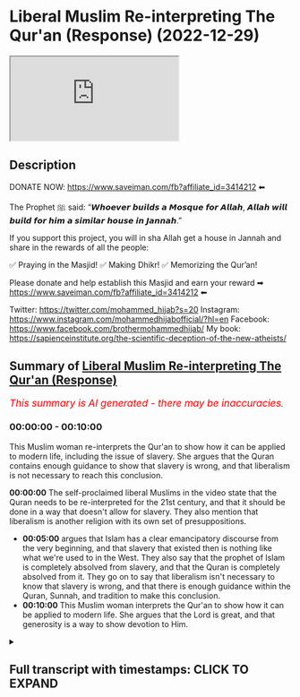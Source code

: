 # Liberal Muslim Re-interpreting The Qur'an (Response) (2022-12-29)

<iframe loading='lazy' allow='autoplay' src='https://www.youtube.com/embed/UwkiCC-gaVw'></iframe>

## Description

DONATE NOW: https://www.saveiman.com/fb?affiliate_id=3414212 ⬅

The Prophet ﷺ said: “𝙒𝙝𝙤𝙚𝙫𝙚𝙧 𝙗𝙪𝙞𝙡𝙙𝙨 𝙖 𝙈𝙤𝙨𝙦𝙪𝙚 𝙛𝙤𝙧 𝘼𝙡𝙡𝙖𝙝, 𝘼𝙡𝙡𝙖𝙝 𝙬𝙞𝙡𝙡 𝙗𝙪𝙞𝙡𝙙 𝙛𝙤𝙧 𝙝𝙞𝙢 𝙖 𝙨𝙞𝙢𝙞𝙡𝙖𝙧 𝙝𝙤𝙪𝙨𝙚 𝙞𝙣 𝙅𝙖𝙣𝙣𝙖𝙝.”

If you support this project, you will in sha Allah get a house in Jannah and share in the rewards of all the people:

✅ Praying in the Masjid!
✅ Making Dhikr!
✅ Memorizing the Qur’an!

Please donate and help establish this Masjid and earn your reward ➡ https://www.saveiman.com/fb?affiliate_id=3414212 ⬅

Twitter: https://twitter.com/mohammed_hijab?s=20
Instagram: https://www.instagram.com/mohammedhijabofficial/?hl=en
Facebook: https://www.facebook.com/brothermohammedhijab/
My book: https://sapienceinstitute.org/the-scientific-deception-of-the-new-atheists/

## Summary of [Liberal Muslim Re-interpreting The Qur'an (Response)](https://www.youtube.com/watch?v=UwkiCC-gaVw)


*<span style="color:red; font-size:125%">This summary is AI generated - there may be inaccuracies</span>. [](/)*

### <a onclick="modifyYTiframeseektime('0')">00:00:00</a> - <a onclick="modifyYTiframeseektime('600')">00:10:00</a>

This Muslim woman re-interprets the Qur'an to show how it can be applied to modern life, including the issue of slavery. She argues that the Quran contains enough guidance to show that slavery is wrong, and that liberalism is not necessary to reach this conclusion.

**<a onclick="modifyYTiframeseektime('0')">00:00:00</a>** The self-proclaimed liberal Muslims in the video state that the Quran needs to be re-interpreted for the 21st century, and that it should be done in a way that doesn't allow for slavery. They also mention that liberalism is another religion with its own set of presuppositions.
* **<a onclick="modifyYTiframeseektime('300')">00:05:00</a>** argues that Islam has a clear emancipatory discourse from the very beginning, and that slavery that existed then is nothing like what we're used to in the West. They also say that the prophet of Islam is completely absolved from slavery, and that the Quran is completely absolved from it. They go on to say that liberalism isn't necessary to know that slavery is wrong, and that there is enough guidance within the Quran, Sunnah, and tradition to make this conclusion.
* **<a onclick="modifyYTiframeseektime('600')">00:10:00</a>** This Muslim woman interprets the Qur'an to show how it can be applied to modern life. She argues that the Lord is great, and that generosity is a way to show devotion to Him.

<details><summary><h2>Full transcript with timestamps: CLICK TO EXPAND</h2></summary>

<a onclick="modifyYTiframeseektime('2')">0:00:02</a> whoever builds a mosque for Allah Allah  
<a onclick="modifyYTiframeseektime('5')">0:00:05</a> will build for him a Sim at the house in  
<a onclick="modifyYTiframeseektime('7')">0:00:07</a> Jannah  
<a onclick="modifyYTiframeseektime('9')">0:00:09</a> and we know the great reward that will  
<a onclick="modifyYTiframeseektime('11')">0:00:11</a> not only be gained but rather will fill  
<a onclick="modifyYTiframeseektime('14')">0:00:14</a> your grave after your death  
<a onclick="modifyYTiframeseektime('16')">0:00:16</a> whenever someone prays there whenever  
<a onclick="modifyYTiframeseektime('18')">0:00:18</a> someone gives shahada in the Masjid  
<a onclick="modifyYTiframeseektime('21')">0:00:21</a> whenever someone learns something in the  
<a onclick="modifyYTiframeseektime('23')">0:00:23</a> Masjid yes that will be something that  
<a onclick="modifyYTiframeseektime('26')">0:00:26</a> you'll have on your scale  
<a onclick="modifyYTiframeseektime('28')">0:00:28</a> [Music]  
<a onclick="modifyYTiframeseektime('30')">0:00:30</a> thank you  
<a onclick="modifyYTiframeseektime('35')">0:00:35</a> how are you guys doing I came across a  
<a onclick="modifyYTiframeseektime('38')">0:00:38</a> video of some self-proclaimed liberal  
<a onclick="modifyYTiframeseektime('40')">0:00:40</a> Muslims talking about reinterpretation  
<a onclick="modifyYTiframeseektime('42')">0:00:42</a> of the Quran let's take a look at this  
<a onclick="modifyYTiframeseektime('44')">0:00:44</a> clip and come back and comment on this  
<a onclick="modifyYTiframeseektime('46')">0:00:46</a> clip the Quran must be re-interpreted  
<a onclick="modifyYTiframeseektime('49')">0:00:49</a> for the 21st century you always need to  
<a onclick="modifyYTiframeseektime('51')">0:00:51</a> reinterpret the Quran um whoever is  
<a onclick="modifyYTiframeseektime('53')">0:00:53</a> looking at the Quran whoever is reading  
<a onclick="modifyYTiframeseektime('55')">0:00:55</a> it needs to interpret it needs to  
<a onclick="modifyYTiframeseektime('57')">0:00:57</a> understand what Allah is telling that  
<a onclick="modifyYTiframeseektime('59')">0:00:59</a> person all the information everything  
<a onclick="modifyYTiframeseektime('60')">0:01:00</a> that we're learning is about getting us  
<a onclick="modifyYTiframeseektime('62')">0:01:02</a> closer to a just future and in the time  
<a onclick="modifyYTiframeseektime('65')">0:01:05</a> of the Prophet slavery was well and  
<a onclick="modifyYTiframeseektime('67')">0:01:07</a> Alive the Quran never outright abolished  
<a onclick="modifyYTiframeseektime('70')">0:01:10</a> slavery but people through their  
<a onclick="modifyYTiframeseektime('72')">0:01:12</a> interpretation decided that the Quran is  
<a onclick="modifyYTiframeseektime('74')">0:01:14</a> leading us to a future where slavery  
<a onclick="modifyYTiframeseektime('77')">0:01:17</a> shouldn't be allowed because it's unjust  
<a onclick="modifyYTiframeseektime('78')">0:01:18</a> yeah I agree I think the chronic attacks  
<a onclick="modifyYTiframeseektime('81')">0:01:21</a> is a holy text that should never be  
<a onclick="modifyYTiframeseektime('83')">0:01:23</a> changed or obviously written like that's  
<a onclick="modifyYTiframeseektime('84')">0:01:24</a> that's off the table but I think  
<a onclick="modifyYTiframeseektime('87')">0:01:27</a> interpretation kind of we talked about  
<a onclick="modifyYTiframeseektime('88')">0:01:28</a> the whole time matters but I've  
<a onclick="modifyYTiframeseektime('89')">0:01:29</a> consulted with different like mosque  
<a onclick="modifyYTiframeseektime('91')">0:01:31</a> leaders different people who actually  
<a onclick="modifyYTiframeseektime('92')">0:01:32</a> study Islam and not once it was like a  
<a onclick="modifyYTiframeseektime('95')">0:01:35</a> big overlap because they have their own  
<a onclick="modifyYTiframeseektime('96')">0:01:36</a> interpretation what the Quran is into  
<a onclick="modifyYTiframeseektime('98')">0:01:38</a> the modern world so I just think in  
<a onclick="modifyYTiframeseektime('100')">0:01:40</a> general there definitely should be a  
<a onclick="modifyYTiframeseektime('101')">0:01:41</a> more modern interpretation I think  
<a onclick="modifyYTiframeseektime('103')">0:01:43</a> what's going on here quite frankly is  
<a onclick="modifyYTiframeseektime('104')">0:01:44</a> that and this is the case with a lot of  
<a onclick="modifyYTiframeseektime('106')">0:01:46</a> Muslims in the west that they feel  
<a onclick="modifyYTiframeseektime('108')">0:01:48</a> pressured and maybe understandably so  
<a onclick="modifyYTiframeseektime('111')">0:01:51</a> because we're living in an age where the  
<a onclick="modifyYTiframeseektime('114')">0:01:54</a> dominant ethic of the world is the  
<a onclick="modifyYTiframeseektime('116')">0:01:56</a> liberal ethics not of the world I should  
<a onclick="modifyYTiframeseektime('118')">0:01:58</a> say I'm really the Western World and  
<a onclick="modifyYTiframeseektime('120')">0:02:00</a> being positioned in the western world as  
<a onclick="modifyYTiframeseektime('122')">0:02:02</a> Muslims is very difficult to escape the  
<a onclick="modifyYTiframeseektime('125')">0:02:05</a> claws of this ideology however what I  
<a onclick="modifyYTiframeseektime('127')">0:02:07</a> will say is this in fact  
<a onclick="modifyYTiframeseektime('131')">0:02:11</a> um really and truly you have to look at  
<a onclick="modifyYTiframeseektime('132')">0:02:12</a> liberalism as another religion it's  
<a onclick="modifyYTiframeseektime('134')">0:02:14</a> another religion in so much as it's a  
<a onclick="modifyYTiframeseektime('136')">0:02:16</a> transcendental idea with a set of  
<a onclick="modifyYTiframeseektime('139')">0:02:19</a> presuppositions which form their own  
<a onclick="modifyYTiframeseektime('142')">0:02:22</a> kind of morality and this in fact uh is  
<a onclick="modifyYTiframeseektime('145')">0:02:25</a> how some people like Charles Taylor and  
<a onclick="modifyYTiframeseektime('148')">0:02:28</a> other sociologists Define religion  
<a onclick="modifyYTiframeseektime('150')">0:02:30</a> itself  
<a onclick="modifyYTiframeseektime('152')">0:02:32</a> the example they gave though on the in  
<a onclick="modifyYTiframeseektime('153')">0:02:33</a> the video is not something which is as  
<a onclick="modifyYTiframeseektime('156')">0:02:36</a> controversial as one may think  
<a onclick="modifyYTiframeseektime('158')">0:02:38</a> it would be for example uh in the the  
<a onclick="modifyYTiframeseektime('161')">0:02:41</a> issue of slavery anyway Islamic slavery  
<a onclick="modifyYTiframeseektime('165')">0:02:45</a> which has nothing to do with the kind of  
<a onclick="modifyYTiframeseektime('168')">0:02:48</a> atrocious uh race-based transatlantic  
<a onclick="modifyYTiframeseektime('172')">0:02:52</a> slavery abuse that the Western white man  
<a onclick="modifyYTiframeseektime('176')">0:02:56</a> conducted for 400 years or older than  
<a onclick="modifyYTiframeseektime('178')">0:02:58</a> that in the transatlantic region not  
<a onclick="modifyYTiframeseektime('181')">0:03:01</a> we've got nothing to do with that so I  
<a onclick="modifyYTiframeseektime('183')">0:03:03</a> think first and foremost saying that  
<a onclick="modifyYTiframeseektime('184')">0:03:04</a> well the Quran allowed it but it didn't  
<a onclick="modifyYTiframeseektime('186')">0:03:06</a> allow that kind of slavery and that  
<a onclick="modifyYTiframeseektime('188')">0:03:08</a> needs to be very very clear because  
<a onclick="modifyYTiframeseektime('190')">0:03:10</a> quite frankly in the imagination of the  
<a onclick="modifyYTiframeseektime('192')">0:03:12</a> westerners this is when someone's a  
<a onclick="modifyYTiframeseektime('194')">0:03:14</a> slavery you imagine an innocent black  
<a onclick="modifyYTiframeseektime('196')">0:03:16</a> man being whipped or lynched or hurt and  
<a onclick="modifyYTiframeseektime('200')">0:03:20</a> racially abused now Islam does not and  
<a onclick="modifyYTiframeseektime('202')">0:03:22</a> has never allowed that kind of slavery  
<a onclick="modifyYTiframeseektime('205')">0:03:25</a> in fact there is a specific kind of  
<a onclick="modifyYTiframeseektime('208')">0:03:28</a> slavery which only we would say we are  
<a onclick="modifyYTiframeseektime('211')">0:03:31</a> allowed to have with Allah which is the  
<a onclick="modifyYTiframeseektime('214')">0:03:34</a> ultimate and unconditional obedience for  
<a onclick="modifyYTiframeseektime('217')">0:03:37</a> the prophet sallallahu alaihi told us  
<a onclick="modifyYTiframeseektime('222')">0:03:42</a> there is no obedience to the creation in  
<a onclick="modifyYTiframeseektime('225')">0:03:45</a> the Disobedience to the Creator so this  
<a onclick="modifyYTiframeseektime('228')">0:03:48</a> ultimate kind of slavery only exists  
<a onclick="modifyYTiframeseektime('231')">0:03:51</a> with Allah  
<a onclick="modifyYTiframeseektime('232')">0:03:52</a> with God Almighty as for indentured  
<a onclick="modifyYTiframeseektime('235')">0:03:55</a> servitude or selling and buying of  
<a onclick="modifyYTiframeseektime('237')">0:03:57</a> course this existed at the time of the  
<a onclick="modifyYTiframeseektime('239')">0:03:59</a> prophet and they're right to mention  
<a onclick="modifyYTiframeseektime('240')">0:04:00</a> that this was not something which was  
<a onclick="modifyYTiframeseektime('242')">0:04:02</a> abolished outright however well soles or  
<a onclick="modifyYTiframeseektime('245')">0:04:05</a> people who are Jewish Prudential experts  
<a onclick="modifyYTiframeseektime('247')">0:04:07</a> even before the formulation of  
<a onclick="modifyYTiframeseektime('249')">0:04:09</a> liberalism itself as a religion as an  
<a onclick="modifyYTiframeseektime('252')">0:04:12</a> ideology as a political ideology a  
<a onclick="modifyYTiframeseektime('254')">0:04:14</a> political philosophy  
<a onclick="modifyYTiframeseektime('257')">0:04:17</a> they made the same point as these  
<a onclick="modifyYTiframeseektime('259')">0:04:19</a> liberal Muslims are making which are  
<a onclick="modifyYTiframeseektime('261')">0:04:21</a> which is effectively that Islam is  
<a onclick="modifyYTiframeseektime('265')">0:04:25</a> attempting to move in the direction of  
<a onclick="modifyYTiframeseektime('267')">0:04:27</a> the abolition of slavery and of course  
<a onclick="modifyYTiframeseektime('269')">0:04:29</a> one of the eight categories of zakat is  
<a onclick="modifyYTiframeseektime('272')">0:04:32</a> for the freeing of slavery as is  
<a onclick="modifyYTiframeseektime('275')">0:04:35</a> mentioned  
<a onclick="modifyYTiframeseektime('278')">0:04:38</a> it's not the place or time to speak  
<a onclick="modifyYTiframeseektime('280')">0:04:40</a> about slavery here in great depth but  
<a onclick="modifyYTiframeseektime('282')">0:04:42</a> the point is the point they were making  
<a onclick="modifyYTiframeseektime('284')">0:04:44</a> was not specific or it's not um you  
<a onclick="modifyYTiframeseektime('287')">0:04:47</a> don't require to reinterpret the Quran  
<a onclick="modifyYTiframeseektime('289')">0:04:49</a> through liberalism in order to make this  
<a onclick="modifyYTiframeseektime('291')">0:04:51</a> point you could make the same point  
<a onclick="modifyYTiframeseektime('293')">0:04:53</a> which is that Islam effectively has an  
<a onclick="modifyYTiframeseektime('297')">0:04:57</a> emancipatory discourse as we would know  
<a onclick="modifyYTiframeseektime('300')">0:05:00</a> already if you read the total ballad and  
<a onclick="modifyYTiframeseektime('301')">0:05:01</a> just are memos of the people in chapter  
<a onclick="modifyYTiframeseektime('303')">0:05:03</a> 91 and what I have memorized this  
<a onclick="modifyYTiframeseektime('305')">0:05:05</a> chapter young people in the Muslim World  
<a onclick="modifyYTiframeseektime('308')">0:05:08</a> um  
<a onclick="modifyYTiframeseektime('310')">0:05:10</a> is the good way freeing slaves is the  
<a onclick="modifyYTiframeseektime('313')">0:05:13</a> good way so in other words if one is  
<a onclick="modifyYTiframeseektime('316')">0:05:16</a> saying that because this seems to be the  
<a onclick="modifyYTiframeseektime('318')">0:05:18</a> thrust of the argument that in order for  
<a onclick="modifyYTiframeseektime('320')">0:05:20</a> us to do away with slavery we have to  
<a onclick="modifyYTiframeseektime('321')">0:05:21</a> embrace a new morality no because quite  
<a onclick="modifyYTiframeseektime('324')">0:05:24</a> frankly the Islamic or the quranic  
<a onclick="modifyYTiframeseektime('326')">0:05:26</a> message from the very beginning had a  
<a onclick="modifyYTiframeseektime('328')">0:05:28</a> very clear emancipatory discourse the  
<a onclick="modifyYTiframeseektime('331')">0:05:31</a> kind of so-called slavery that existed  
<a onclick="modifyYTiframeseektime('333')">0:05:33</a> then is nothing like what we're what  
<a onclick="modifyYTiframeseektime('335')">0:05:35</a> we're used to or you know in the West an  
<a onclick="modifyYTiframeseektime('338')">0:05:38</a> imagination or with racial slavery or  
<a onclick="modifyYTiframeseektime('341')">0:05:41</a> racism in general which is completely  
<a onclick="modifyYTiframeseektime('343')">0:05:43</a> outlawed in Islam you see because Islam  
<a onclick="modifyYTiframeseektime('347')">0:05:47</a> is the only ancient religion  
<a onclick="modifyYTiframeseektime('349')">0:05:49</a> that I know of which clearly  
<a onclick="modifyYTiframeseektime('353')">0:05:53</a> Outlaws racism  
<a onclick="modifyYTiframeseektime('354')">0:05:54</a> it's not in the Old Testament there's  
<a onclick="modifyYTiframeseektime('356')">0:05:56</a> not one verse in the Old Testament or in  
<a onclick="modifyYTiframeseektime('359')">0:05:59</a> the talmud or anything like that which  
<a onclick="modifyYTiframeseektime('361')">0:06:01</a> Outlaws racism effect to the contrary  
<a onclick="modifyYTiframeseektime('363')">0:06:03</a> there is you know this preferential  
<a onclick="modifyYTiframeseektime('366')">0:06:06</a> treatment that we're getting from the  
<a onclick="modifyYTiframeseektime('367')">0:06:07</a> tribe of Israel who God had to repent to  
<a onclick="modifyYTiframeseektime('370')">0:06:10</a> and lost to a wrestling match to the one  
<a onclick="modifyYTiframeseektime('372')">0:06:12</a> of the protagonists of and so on  
<a onclick="modifyYTiframeseektime('374')">0:06:14</a> Jacob no Islam as the the prophet told  
<a onclick="modifyYTiframeseektime('379')">0:06:19</a> us there is no superiority over a black  
<a onclick="modifyYTiframeseektime('382')">0:06:22</a> man over a white man or a white man or a  
<a onclick="modifyYTiframeseektime('383')">0:06:23</a> black man or an arable for a non-arab or  
<a onclick="modifyYTiframeseektime('385')">0:06:25</a> non-arable and Arab so I think it's very  
<a onclick="modifyYTiframeseektime('387')">0:06:27</a> important to make these points clear the  
<a onclick="modifyYTiframeseektime('389')">0:06:29</a> kind of slavery that people are talking  
<a onclick="modifyYTiframeseektime('391')">0:06:31</a> about which is morally uh totally  
<a onclick="modifyYTiframeseektime('394')">0:06:34</a> unacceptable is something that Islam had  
<a onclick="modifyYTiframeseektime('397')">0:06:37</a> nothing to do with in any time and the  
<a onclick="modifyYTiframeseektime('399')">0:06:39</a> prophet of Islam is completely absolved  
<a onclick="modifyYTiframeseektime('401')">0:06:41</a> from and the Quran is completely  
<a onclick="modifyYTiframeseektime('403')">0:06:43</a> absolved from we don't need the white  
<a onclick="modifyYTiframeseektime('406')">0:06:46</a> man who himself himself the white man  
<a onclick="modifyYTiframeseektime('409')">0:06:49</a> the liberal white man I'm not talking  
<a onclick="modifyYTiframeseektime('411')">0:06:51</a> about the color of your skin because  
<a onclick="modifyYTiframeseektime('413')">0:06:53</a> I've just said we don't believe in  
<a onclick="modifyYTiframeseektime('414')">0:06:54</a> racism we're talking about the  
<a onclick="modifyYTiframeseektime('416')">0:06:56</a> archetypal liberal white man  
<a onclick="modifyYTiframeseektime('418')">0:06:58</a> yes we don't need him to tell us what  
<a onclick="modifyYTiframeseektime('420')">0:07:00</a> morality is we don't need liberalism to  
<a onclick="modifyYTiframeseektime('422')">0:07:02</a> tell us that in fact we need you oh  
<a onclick="modifyYTiframeseektime('425')">0:07:05</a> liberalism you know torch bearers of  
<a onclick="modifyYTiframeseektime('428')">0:07:08</a> liberalism in order to know that slavery  
<a onclick="modifyYTiframeseektime('430')">0:07:10</a> is wrong because quite frankly slavery  
<a onclick="modifyYTiframeseektime('432')">0:07:12</a> coexisted with liberalism  
<a onclick="modifyYTiframeseektime('435')">0:07:15</a> think about when in America as a country  
<a onclick="modifyYTiframeseektime('437')">0:07:17</a> I think that woman was talking from when  
<a onclick="modifyYTiframeseektime('440')">0:07:20</a> it was outlawed as a constitutional  
<a onclick="modifyYTiframeseektime('442')">0:07:22</a> amendment I think the 13th Amendment in  
<a onclick="modifyYTiframeseektime('444')">0:07:24</a> America was in 1861 to 1865 when the  
<a onclick="modifyYTiframeseektime('447')">0:07:27</a> Civil War happened and as a result of it  
<a onclick="modifyYTiframeseektime('450')">0:07:30</a> slavery was outlawed but we know that  
<a onclick="modifyYTiframeseektime('452')">0:07:32</a> the founding fathers of America were  
<a onclick="modifyYTiframeseektime('454')">0:07:34</a> really  
<a onclick="modifyYTiframeseektime('455')">0:07:35</a> some of the main figures of liberalism  
<a onclick="modifyYTiframeseektime('457')">0:07:37</a> and all of them if not had slaves  
<a onclick="modifyYTiframeseektime('459')">0:07:39</a> themselves allowed it to happen  
<a onclick="modifyYTiframeseektime('462')">0:07:42</a> as you many of you will know that so  
<a onclick="modifyYTiframeseektime('465')">0:07:45</a> there's nothing intrinsic about  
<a onclick="modifyYTiframeseektime('466')">0:07:46</a> liberalism as an ideology  
<a onclick="modifyYTiframeseektime('469')">0:07:49</a> which for example to use this uh slavery  
<a onclick="modifyYTiframeseektime('472')">0:07:52</a> example that they gave without law or  
<a onclick="modifyYTiframeseektime('474')">0:07:54</a> without even Outlaw racism we know that  
<a onclick="modifyYTiframeseektime('477')">0:07:57</a> racism was something which existed uh in  
<a onclick="modifyYTiframeseektime('480')">0:08:00</a> fact justification was given uh Colonial  
<a onclick="modifyYTiframeseektime('484')">0:08:04</a> justification for racism even scientific  
<a onclick="modifyYTiframeseektime('486')">0:08:06</a> type Colonial justification so  
<a onclick="modifyYTiframeseektime('489')">0:08:09</a> this is a non-starter you have given us  
<a onclick="modifyYTiframeseektime('491')">0:08:11</a> no reason to switch Paradigm you've  
<a onclick="modifyYTiframeseektime('494')">0:08:14</a> given us no reason to go to liberalism  
<a onclick="modifyYTiframeseektime('496')">0:08:16</a> you have given us even your example was  
<a onclick="modifyYTiframeseektime('498')">0:08:18</a> a false example and unfortunately  
<a onclick="modifyYTiframeseektime('501')">0:08:21</a> unfortunately this is the pressure that  
<a onclick="modifyYTiframeseektime('505')">0:08:25</a> some people  
<a onclick="modifyYTiframeseektime('506')">0:08:26</a> you know have you know quite frankly in  
<a onclick="modifyYTiframeseektime('509')">0:08:29</a> the Muslim world have to go through but  
<a onclick="modifyYTiframeseektime('510')">0:08:30</a> because they came across very humbly I  
<a onclick="modifyYTiframeseektime('512')">0:08:32</a> don't want to put these people off I'll  
<a onclick="modifyYTiframeseektime('514')">0:08:34</a> say to this this lady young lady and to  
<a onclick="modifyYTiframeseektime('516')">0:08:36</a> the man uh  
<a onclick="modifyYTiframeseektime('518')">0:08:38</a> I'm saying to come back to  
<a onclick="modifyYTiframeseektime('520')">0:08:40</a> traditionalism come back to Quran come  
<a onclick="modifyYTiframeseektime('522')">0:08:42</a> back to the Sunnah come back to the  
<a onclick="modifyYTiframeseektime('523')">0:08:43</a> acquire of the salaf of the sayings of  
<a onclick="modifyYTiframeseektime('526')">0:08:46</a> the people of old come back to the  
<a onclick="modifyYTiframeseektime('528')">0:08:48</a> tradition come back because our  
<a onclick="modifyYTiframeseektime('529')">0:08:49</a> tradition as is not as rigid as you  
<a onclick="modifyYTiframeseektime('532')">0:08:52</a> think it is even the traditional  
<a onclick="modifyYTiframeseektime('534')">0:08:54</a> understanding of Islam is not as rigid  
<a onclick="modifyYTiframeseektime('536')">0:08:56</a> as you think it is I mentioned very  
<a onclick="modifyYTiframeseektime('538')">0:08:58</a> famously he said  
<a onclick="modifyYTiframeseektime('542')">0:09:02</a> if the situation gets very constrained  
<a onclick="modifyYTiframeseektime('546')">0:09:06</a> then the Sharia becomes very flexible  
<a onclick="modifyYTiframeseektime('551')">0:09:11</a> the opposite is true  
<a onclick="modifyYTiframeseektime('553')">0:09:13</a> when the situation becomes very flexible  
<a onclick="modifyYTiframeseektime('555')">0:09:15</a> then the share becomes more strict so we  
<a onclick="modifyYTiframeseektime('558')">0:09:18</a> have an inbuilt flexibility without the  
<a onclick="modifyYTiframeseektime('560')">0:09:20</a> within the credit scores this was  
<a onclick="modifyYTiframeseektime('561')">0:09:21</a> something understood with the early  
<a onclick="modifyYTiframeseektime('563')">0:09:23</a> people remember Shafi being one of them  
<a onclick="modifyYTiframeseektime('565')">0:09:25</a> so you don't need  
<a onclick="modifyYTiframeseektime('567')">0:09:27</a> you know white Colonial discourses or  
<a onclick="modifyYTiframeseektime('569')">0:09:29</a> dominant paradigms of the West in order  
<a onclick="modifyYTiframeseektime('571')">0:09:31</a> to really come to these conclusions we  
<a onclick="modifyYTiframeseektime('574')">0:09:34</a> don't need any anything outside of our  
<a onclick="modifyYTiframeseektime('575')">0:09:35</a> guidance you know  
<a onclick="modifyYTiframeseektime('577')">0:09:37</a> of the Quran Sunnah and hopefully this  
<a onclick="modifyYTiframeseektime('579')">0:09:39</a> convinces  
<a onclick="modifyYTiframeseektime('581')">0:09:41</a> hey you are you wasting your time on  
<a onclick="modifyYTiframeseektime('584')">0:09:44</a> social media again  
<a onclick="modifyYTiframeseektime('592')">0:09:52</a> establishing a Masjid to convey The  
<a onclick="modifyYTiframeseektime('594')">0:09:54</a> Message of Islam is one of the best  
<a onclick="modifyYTiframeseektime('596')">0:09:56</a> Deeds a Muslim can do there's a huge  
<a onclick="modifyYTiframeseektime('599')">0:09:59</a> need for it in Norway you know this and  
<a onclick="modifyYTiframeseektime('601')">0:10:01</a> I know this so that makes the Lord even  
<a onclick="modifyYTiframeseektime('604')">0:10:04</a> greater so give generously and Allah  
<a onclick="modifyYTiframeseektime('606')">0:10:06</a> azzawajal give you even more  
</details>